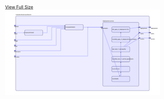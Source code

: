 [View Full Size](https://raw.githubusercontent.com/mingfang/terraform-provider-k8s/master/modules/drools/workbench/diagram.svg?sanitize=true)<img src="diagram.svg"/>

